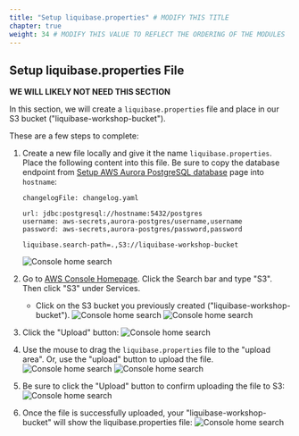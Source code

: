 ```yaml
---
title: "Setup liquibase.properties" # MODIFY THIS TITLE
chapter: true
weight: 34 # MODIFY THIS VALUE TO REFLECT THE ORDERING OF THE MODULES
---
```


## Setup liquibase.properties File

__WE WILL LIKELY NOT NEED THIS SECTION__

In this section, we will create a `liquibase.properties` file and place in our S3 bucket ("liquibase-workshop-bucket").

These are a few steps to complete:

1. Create a new file locally and give it the name `liquibase.properties`. Place the following content into this file. Be sure to copy the database endpoint from [Setup AWS Aurora PostgreSQL database](en/020_self_guided_setup/023_setupawsaurorapostgres.html) page into `hostname`:

    ```
    changelogFile: changelog.yaml

    url: jdbc:postgresql://hostname:5432/postgres
    username: aws-secrets,aurora-postgres/username,username
    password: aws-secrets,aurora-postgres/password,password

    liquibase.search-path=.,S3://liquibase-workshop-bucket
    ```

    ![Console home search](/images/lab1_setup_liquibase/liquibase.properties_1.png?width=400px&classes=border,shadow)


1. Go to [AWS Console Homepage](https://console.aws.amazon.com/). Click the Search bar and type "S3".  Then click "S3" under Services. 
    * Click on the S3 bucket you previously created ("liquibase-workshop-bucket").
        ![Console home search](/images/lab1_setup_liquibase/aws_console_home_search_3.png?width=600px&classes=border,shadow)
        ![Console home search](/images/lab1_setup_liquibase/aws_s3_liquibase_workshop_bucket.png?width=600px&classes=border,shadow)

1. Click the "Upload" button:
![Console home search](/images/lab1_setup_liquibase/aws_s3_upload.png?width=600px&classes=border,shadow)

1. Use the mouse to drag the `liquibase.properties` file to the "upload area". Or, use the "upload" button to upload the file.
![Console home search](/images/lab1_setup_liquibase/aws_s3_upload_liquibase.properties_1.png?width=600px&classes=border,shadow)
![Console home search](/images/lab1_setup_liquibase/aws_s3_upload_liquibase.properties_2.png?width=600px&classes=border,shadow)

1. Be sure to click the "Upload" button to confirm uploading the file to S3:
![Console home search](/images/lab1_setup_liquibase/aws_s3_upload_liquibase.properties_3.png?width=600px&classes=border,shadow)

1. Once the file is successfully uploaded, your "liquibase-workshop-bucket" will show the liquibase.properties file:
![Console home search](/images/lab1_setup_liquibase/aws_s3_upload_liquibase.properties_4.png?width=600px&classes=border,shadow)


